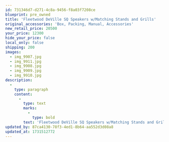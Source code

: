 ```yaml
---
id: 731346d7-d271-4c8a-9456-f8a03f7208ce
blueprint: pre_owned
title: 'Fleetwood DeVille SQ Speakers w/Matching Stands and Grills'
original_accessories: 'Box, Packing, Manual, Accessories'
new_retail_price: 20500
your_price: 12300
hide_your_price: false
local_only: false
shipping: 200
images:
  - img_9907.jpg
  - img_9911.jpg
  - img_9908.jpg
  - img_9909.jpg
  - img_9910.jpg
description:
  -
    type: paragraph
    content:
      -
        type: text
        marks:
          -
            type: bold
        text: 'Fleetwood DeVille SQ Speakers w/Matching Stands and Grills. Speakers are in excellent physical and functional condition with original boxes and packing. Speakers sold as new for $20,500.00'
updated_by: 87ca4130-78f3-4ed1-8b64-aa552d3d08a8
updated_at: 1731512772
---
```

